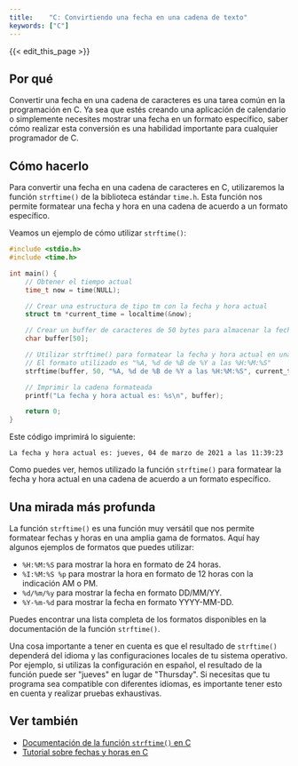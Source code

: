 ```yaml
---
title:    "C: Convirtiendo una fecha en una cadena de texto"
keywords: ["C"]
---
```


{{< edit_this_page >}}

## Por qué
Convertir una fecha en una cadena de caracteres es una tarea común en la programación en C. Ya sea que estés creando una aplicación de calendario o simplemente necesites mostrar una fecha en un formato específico, saber cómo realizar esta conversión es una habilidad importante para cualquier programador de C.

## Cómo hacerlo
Para convertir una fecha en una cadena de caracteres en C, utilizaremos la función `strftime()` de la biblioteca estándar `time.h`. Esta función nos permite formatear una fecha y hora en una cadena de acuerdo a un formato específico.

Veamos un ejemplo de cómo utilizar `strftime()`:

```C
#include <stdio.h>
#include <time.h>

int main() {
    // Obtener el tiempo actual
    time_t now = time(NULL);

    // Crear una estructura de tipo tm con la fecha y hora actual
    struct tm *current_time = localtime(&now);

    // Crear un buffer de caracteres de 50 bytes para almacenar la fecha formateada
    char buffer[50];

    // Utilizar strftime() para formatear la fecha y hora actual en una cadena
    // El formato utilizado es "%A, %d de %B de %Y a las %H:%M:%S"
    strftime(buffer, 50, "%A, %d de %B de %Y a las %H:%M:%S", current_time);

    // Imprimir la cadena formateada
    printf("La fecha y hora actual es: %s\n", buffer);

    return 0;
}
```

Este código imprimirá lo siguiente:

```
La fecha y hora actual es: jueves, 04 de marzo de 2021 a las 11:39:23
```

Como puedes ver, hemos utilizado la función `strftime()` para formatear la fecha y hora actual en una cadena de acuerdo a un formato específico.

## Una mirada más profunda
La función `strftime()` es una función muy versátil que nos permite formatear fechas y horas en una amplia gama de formatos. Aquí hay algunos ejemplos de formatos que puedes utilizar:

- `%H:%M:%S` para mostrar la hora en formato de 24 horas.
- `%I:%M:%S %p` para mostrar la hora en formato de 12 horas con la indicación AM o PM.
- `%d/%m/%y` para mostrar la fecha en formato DD/MM/YY.
- `%Y-%m-%d` para mostrar la fecha en formato YYYY-MM-DD.

Puedes encontrar una lista completa de los formatos disponibles en la documentación de la función `strftime()`.

Una cosa importante a tener en cuenta es que el resultado de `strftime()` dependerá del idioma y las configuraciones locales de tu sistema operativo. Por ejemplo, si utilizas la configuración en español, el resultado de la función puede ser "jueves" en lugar de "Thursday". Si necesitas que tu programa sea compatible con diferentes idiomas, es importante tener esto en cuenta y realizar pruebas exhaustivas.

## Ver también
- [Documentación de la función `strftime()` en C](https://www.cplusplus.com/reference/ctime/strftime/)
- [Tutorial sobre fechas y horas en C](https://www.programiz.com/c-programming/c-date-time)